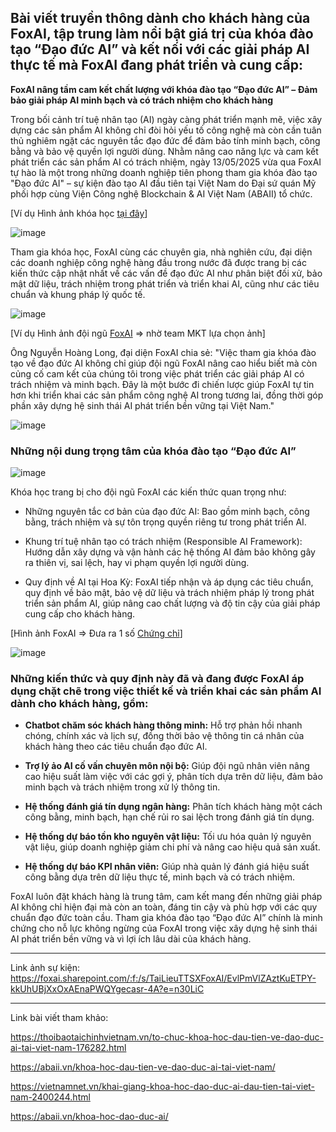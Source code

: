 ## Bài viết truyền thông dành cho khách hàng của FoxAI, tập trung làm nổi bật giá trị của khóa đào tạo “Đạo đức AI” và kết nối với các giải pháp AI thực tế mà FoxAI đang phát triển và cung cấp:

**FoxAI nâng tầm cam kết chất lượng với khóa đào tạo “Đạo đức AI” – Đảm bảo giải pháp AI minh bạch và có trách nhiệm cho khách hàng**

Trong bối cảnh trí tuệ nhân tạo (AI) ngày càng phát triển mạnh mẽ, việc xây dựng các sản phẩm AI không chỉ đòi hỏi yếu tố công nghệ mà còn cần tuân thủ nghiêm ngặt các nguyên tắc đạo đức để đảm bảo tính minh bạch, công bằng và bảo vệ quyền lợi người dùng. Nhằm nâng cao năng lực và cam kết phát triển các sản phẩm AI có trách nhiệm, ngày 13/05/2025 vừa qua FoxAI tự hào là một trong những doanh nghiệp tiên phong tham gia khóa đào tạo "Đạo đức AI" – sự kiện đào tạo AI đầu tiên tại Việt Nam do Đại sứ quán Mỹ phối hợp cùng Viện Công nghệ Blockchain & AI Việt Nam (ABAII) tổ chức.

[Ví dụ Hình ảnh khóa học [tại đây](https://foxai.sharepoint.com/:f:/s/TaiLieuTTSXFoxAI/EvlPmVlZAztKuETPY-kkUhUBjXxOxAEnaPWQYgecasr-4A?e=XXlflF)]

![image](https://github.com/user-attachments/assets/28832f6f-c0a5-4b8a-a2b4-ea7740d9ea94)

Tham gia khóa học, FoxAI cùng các chuyên gia, nhà nghiên cứu, đại diện các doanh nghiệp công nghệ hàng đầu trong nước đã được trang bị các kiến thức cập nhật nhất về các vấn đề đạo đức AI như phân biệt đối xử, bảo mật dữ liệu, trách nhiệm trong phát triển và triển khai AI, cũng như các tiêu chuẩn và khung pháp lý quốc tế.

![image](https://github.com/user-attachments/assets/876de292-036a-422a-9b90-fd664b339206)

[Ví dụ Hình ảnh đội ngũ [FoxAI](https://foxai.sharepoint.com/:f:/s/TaiLieuTTSXFoxAI/EvlPmVlZAztKuETPY-kkUhUBjXxOxAEnaPWQYgecasr-4A?e=XXlflF) => nhờ team MKT lựa chọn ảnh]

Ông Nguyễn Hoàng Long, đại diện FoxAI chia sẻ: "Việc tham gia khóa đào tạo về đạo đức AI không chỉ giúp đội ngũ FoxAI nâng cao hiểu biết mà còn củng cố cam kết của chúng tôi trong việc phát triển các giải pháp AI có trách nhiệm và minh bạch. Đây là một bước đi chiến lược giúp FoxAI tự tin hơn khi triển khai các sản phẩm công nghệ AI trong tương lai, đồng thời góp phần xây dựng hệ sinh thái AI phát triển bền vững tại Việt Nam."

![image](https://github.com/user-attachments/assets/cf921cd4-d394-4847-866f-c9519c2c92b7)

### Những nội dung trọng tâm của khóa đào tạo “Đạo đức AI”

![image](https://github.com/user-attachments/assets/b646c671-cb40-40b9-80a2-03f41983a64e)

Khóa học trang bị cho đội ngũ FoxAI các kiến thức quan trọng như:

- Những nguyên tắc cơ bản của đạo đức AI: Bao gồm minh bạch, công bằng, trách nhiệm và sự tôn trọng quyền riêng tư trong phát triển AI.

- Khung trí tuệ nhân tạo có trách nhiệm (Responsible AI Framework): Hướng dẫn xây dựng và vận hành các hệ thống AI đảm bảo không gây ra thiên vị, sai lệch, hay vi phạm quyền lợi người dùng.

- Quy định về AI tại Hoa Kỳ: FoxAI tiếp nhận và áp dụng các tiêu chuẩn, quy định về bảo mật, bảo vệ dữ liệu và trách nhiệm pháp lý trong phát triển sản phẩm AI, giúp nâng cao chất lượng và độ tin cậy của giải pháp cung cấp cho khách hàng.

[Hình ảnh FoxAI => Đưa ra 1 số [Chứng chỉ](https://github.com/hoanglong8/FoxAI-Cong-viec-chung/tree/main/FoxAI%20Certificate)]

![image](https://github.com/user-attachments/assets/13d0e3f2-3d08-43a3-8b7e-f6f5510987da)

### Những kiến thức và quy định này đã và đang được FoxAI áp dụng chặt chẽ trong việc thiết kế và triển khai các sản phẩm AI dành cho khách hàng, gồm:

- **Chatbot chăm sóc khách hàng thông minh:** Hỗ trợ phản hồi nhanh chóng, chính xác và lịch sự, đồng thời bảo vệ thông tin cá nhân của khách hàng theo các tiêu chuẩn đạo đức AI.

- **Trợ lý ảo AI cố vấn chuyên môn nội bộ:** Giúp đội ngũ nhân viên nâng cao hiệu suất làm việc với các gợi ý, phân tích dựa trên dữ liệu, đảm bảo minh bạch và trách nhiệm trong xử lý thông tin.

- **Hệ thống đánh giá tín dụng ngân hàng:** Phân tích khách hàng một cách công bằng, minh bạch, hạn chế rủi ro sai lệch trong đánh giá tín dụng.

- **Hệ thống dự báo tồn kho nguyên vật liệu:** Tối ưu hóa quản lý nguyên vật liệu, giúp doanh nghiệp giảm chi phí và nâng cao hiệu quả sản xuất.

- **Hệ thống dự báo KPI nhân viên:** Giúp nhà quản lý đánh giá hiệu suất công bằng dựa trên dữ liệu thực tế, minh bạch và có trách nhiệm.

FoxAI luôn đặt khách hàng là trung tâm, cam kết mang đến những giải pháp AI không chỉ hiện đại mà còn an toàn, đáng tin cậy và phù hợp với các quy chuẩn đạo đức toàn cầu. Tham gia khóa đào tạo “Đạo đức AI” chính là minh chứng cho nỗ lực không ngừng của FoxAI trong việc xây dựng hệ sinh thái AI phát triển bền vững và vì lợi ích lâu dài của khách hàng.

---
Link ảnh sự kiện: https://foxai.sharepoint.com/:f:/s/TaiLieuTTSXFoxAI/EvlPmVlZAztKuETPY-kkUhUBjXxOxAEnaPWQYgecasr-4A?e=n30LiC

---
Link bài viết tham khảo:

https://thoibaotaichinhvietnam.vn/to-chuc-khoa-hoc-dau-tien-ve-dao-duc-ai-tai-viet-nam-176282.html

https://abaii.vn/khoa-hoc-dau-tien-ve-dao-duc-ai-tai-viet-nam/

https://vietnamnet.vn/khai-giang-khoa-hoc-dao-duc-ai-dau-tien-tai-viet-nam-2400244.html

https://abaii.vn/khoa-hoc-dao-duc-ai/
